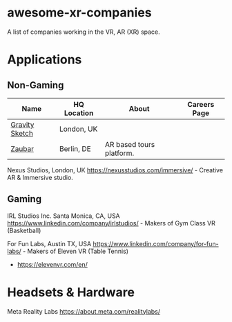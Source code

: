 # awesome-xr-companies
A list of companies working in the VR, AR (XR) space.

# Applications
## Non-Gaming


| Name                                              | HQ Location   | About                    | Careers Page |
| -------------                                     | ------------- | ------------------------ | ------------ |
| [Gravity Sketch](https://www.gravitysketch.com/)  | London, UK    |                          |              |
| [Zaubar](https://zaubar.com/)                     | Berlin, DE    | AR based tours platform. |              |


Nexus Studios, London, UK https://nexusstudios.com/immersive/ - Creative AR & Immersive studio.

## Gaming
IRL Studios Inc. Santa Monica, CA, USA https://www.linkedin.com/company/irlstudios/ - Makers of Gym Class VR (Basketball)

For Fun Labs, Austin TX, USA https://www.linkedin.com/company/for-fun-labs/ - Makers of Eleven VR (Table Tennis)
* https://elevenvr.com/en/

# Headsets & Hardware
Meta Reality Labs
https://about.meta.com/realitylabs/

